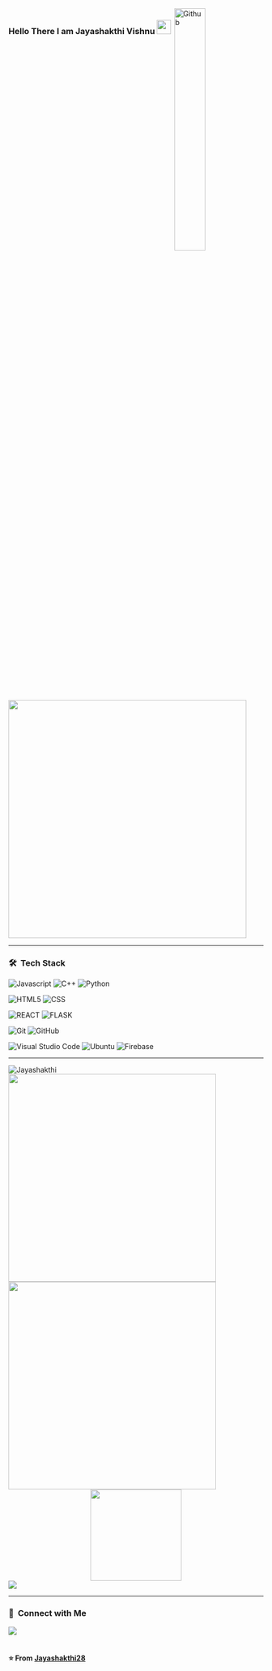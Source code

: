<img width="35%" align="right" alt="Github" border-radius="0.5rem" src="https://cdn.dribbble.com/users/1162077/screenshots/5403918/focus-animation.gif" /> 
<h3 align="left">
  Hello There I am Jayashakthi Vishnu
  <img src="https://media.giphy.com/media/hvRJCLFzcasrR4ia7z/giphy.gif" width="28">
</h3>
&nbsp;

<img width='470px' align='center' src='https://readme-typing-svg.herokuapp.com?font=poppins&color=FF5671&size=23&width=480&lines=%F0%9F%92%BB+Learning+Full+Stack+Web+Dev;at+The+Odin+Project+%F0%9F%A4%99%E2%9C%A8;An+Ardent+Developer+%F0%9F%98%84;interested+for+real+world+projects+%F0%9F%92%A1;Pursuing+my+BTech+IT+degree+%F0%9F%8E%93](https://readme-typing-svg.demolab.com?font=DM+Sans&pause=1000&color=FF5671&width=480&lines=B.Tech+IT+Grad+%F0%9F%A4%9F;Ardent+Full+Stack+Developer+%F0%9F%98%8E;%E0%AE%B5%E0%AE%BE%E0%AE%A9%E0%AF%8D%E0%AE%AE%E0%AF%81%E0%AE%95%E0%AE%BF%E0%AE%B2%E0%AF%8D+%E0%AE%B5%E0%AE%B4%E0%AE%BE%E0%AE%A4%E0%AF%81+%E0%AE%AA%E0%AF%86%E0%AE%AF%E0%AF%8D%E0%AE%95+%F0%9F%8C%A9'>

<hr>
<h3> 🛠 &nbsp;Tech Stack</h3>

  ![Javascript](https://img.shields.io/badge/JavaScript-F7DF1E?style=for-the-badge&logo=javascript&logoColor=black)
  ![C++](https://img.shields.io/badge/C%2B%2B-00599C?style=for-the-badge&logo=c%2B%2B&logoColor=white)
  ![Python](https://img.shields.io/badge/Python-3776AB?style=for-the-badge&logo=python&logoColor=white)

  ![HTML5](https://img.shields.io/badge/HTML5-E34F26?style=for-the-badge&logo=html5&logoColor=white)
  ![CSS](https://img.shields.io/badge/CSS-239120?&style=for-the-badge&logo=css3&logoColor=white)
  
  ![REACT](https://img.shields.io/badge/React-20232A?style=for-the-badge&logo=react&logoColor=61DAFB)
  ![FLASK](https://img.shields.io/badge/Flask-FF1493?style=for-the-badge&logo=flask&logoColor=white)

  ![Git](https://img.shields.io/badge/Git-F05032?style=for-the-badge&logo=git&logoColor=white)
  ![GitHub](https://img.shields.io/badge/GitHub-6666FF?style=for-the-badge&logo=github&logoColor=white)

  ![Visual Studio Code](https://img.shields.io/badge/Visual_Studio_Code-0078D4?style=for-the-badge&logo=visual%20studio%20code&logoColor=white)
  ![Ubuntu](https://img.shields.io/badge/Ubuntu-E95420?style=for-the-badge&logo=ubuntu&logoColor=white)
  ![Firebase](https://img.shields.io/badge/firebase-ffca28?style=for-the-badge&logo=firebase&logoColor=black)
<br/>
<hr>
<img src="https://komarev.com/ghpvc/?username=Jayashakthi28" alt="Jayashakthi" />
 <br/>
<a href="https://github.com/Jayashakthi28">
  <img src="https://github-readme-streak-stats.herokuapp.com/?user=Jayashakthi28&theme=radical&layout=compact&hide_border=true&count_private=true" width="410em"/>
  <img width="410em" src="https://github-readme-stats.vercel.app/api/top-langs/?username=Jayashakthi28&theme=radical&layout=compact&hide=handlebars,shell,ruby,php&hide_border=true&count_private=true"/>
  <div align="center"><img height="180em" src="https://github-readme-stats.vercel.app/api?username=Jayashakthi28&theme=radical&show_icons=true&hide_border=true"/></div>
  <img src="https://github-readme-activity-graph.cyclic.app/graph?username=Jayashakthi28&theme=redical&hide_border=true"/>

</a>
<hr>
<h3>🤝 &nbsp;Connect with Me</h3>
  <a href="https://www.linkedin.com/in/jayashakthi-vishnu/"> 
    <img src="https://img.shields.io/badge/LinkedIn-0077B5?style=for-the-badge&logo=linkedin&logoColor=white">
  </a>
<br><br>
<h4>⭐️ From <a href="https://github.com/Jayashakthi28">Jayashakthi28</a> </h4>
